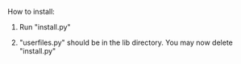 How to install:

1. Run "install.py"

3. "userfiles.py" should be in the lib directory. You may now delete "install.py"
